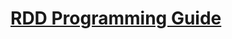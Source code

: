 # **[RDD Programming Guide](https://spark.apache.org/docs/latest/rdd-programming-guide.html#persistence)**
